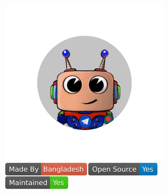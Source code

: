 ![](images/ridoc.png)
![](images/madebybangladesh.svg)
![](images/opensource.svg)
![](images/maintained.svg)
